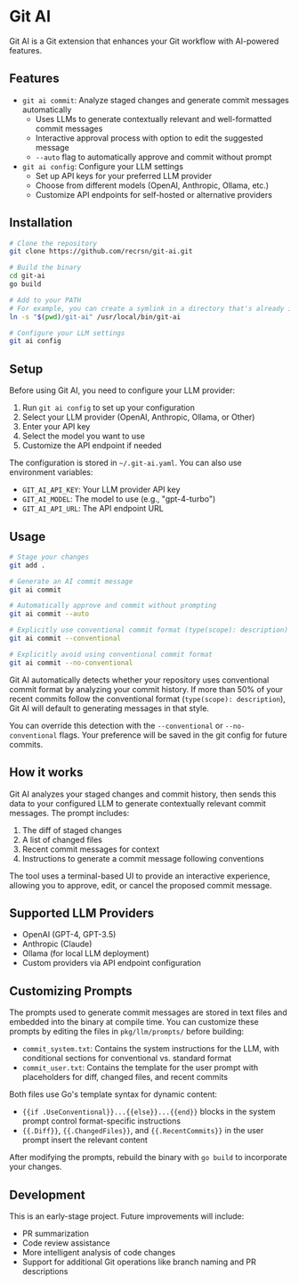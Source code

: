 # Git AI

Git AI is a Git extension that enhances your Git workflow with AI-powered features.

## Features

- `git ai commit`: Analyze staged changes and generate commit messages automatically
  - Uses LLMs to generate contextually relevant and well-formatted commit messages
  - Interactive approval process with option to edit the suggested message
  - `--auto` flag to automatically approve and commit without prompt
- `git ai config`: Configure your LLM settings
  - Set up API keys for your preferred LLM provider
  - Choose from different models (OpenAI, Anthropic, Ollama, etc.)
  - Customize API endpoints for self-hosted or alternative providers

## Installation

```bash
# Clone the repository
git clone https://github.com/recrsn/git-ai.git

# Build the binary
cd git-ai
go build

# Add to your PATH
# For example, you can create a symlink in a directory that's already in your PATH
ln -s "$(pwd)/git-ai" /usr/local/bin/git-ai

# Configure your LLM settings
git ai config
```

## Setup

Before using Git AI, you need to configure your LLM provider:

1. Run `git ai config` to set up your configuration
2. Select your LLM provider (OpenAI, Anthropic, Ollama, or Other)
3. Enter your API key
4. Select the model you want to use
5. Customize the API endpoint if needed

The configuration is stored in `~/.git-ai.yaml`. You can also use environment variables:
- `GIT_AI_API_KEY`: Your LLM provider API key
- `GIT_AI_MODEL`: The model to use (e.g., "gpt-4-turbo")
- `GIT_AI_API_URL`: The API endpoint URL

## Usage

```bash
# Stage your changes
git add .

# Generate an AI commit message
git ai commit

# Automatically approve and commit without prompting
git ai commit --auto

# Explicitly use conventional commit format (type(scope): description)
git ai commit --conventional

# Explicitly avoid using conventional commit format
git ai commit --no-conventional
```

Git AI automatically detects whether your repository uses conventional commit format by analyzing your commit history. If more than 50% of your recent commits follow the conventional format (`type(scope): description`), Git AI will default to generating messages in that style.

You can override this detection with the `--conventional` or `--no-conventional` flags. Your preference will be saved in the git config for future commits.

## How it works

Git AI analyzes your staged changes and commit history, then sends this data to your configured LLM to generate contextually relevant commit messages. The prompt includes:

1. The diff of staged changes
2. A list of changed files
3. Recent commit messages for context
4. Instructions to generate a commit message following conventions

The tool uses a terminal-based UI to provide an interactive experience, allowing you to approve, edit, or cancel the proposed commit message.

## Supported LLM Providers

- OpenAI (GPT-4, GPT-3.5)
- Anthropic (Claude)
- Ollama (for local LLM deployment)
- Custom providers via API endpoint configuration

## Customizing Prompts

The prompts used to generate commit messages are stored in text files and embedded into the binary at compile time. You can customize these prompts by editing the files in `pkg/llm/prompts/` before building:

- `commit_system.txt`: Contains the system instructions for the LLM, with conditional sections for conventional vs. standard format
- `commit_user.txt`: Contains the template for the user prompt with placeholders for diff, changed files, and recent commits

Both files use Go's template syntax for dynamic content:
- `{{if .UseConventional}}...{{else}}...{{end}}` blocks in the system prompt control format-specific instructions
- `{{.Diff}}`, `{{.ChangedFiles}}`, and `{{.RecentCommits}}` in the user prompt insert the relevant content

After modifying the prompts, rebuild the binary with `go build` to incorporate your changes.

## Development

This is an early-stage project. Future improvements will include:
- PR summarization
- Code review assistance 
- More intelligent analysis of code changes
- Support for additional Git operations like branch naming and PR descriptions